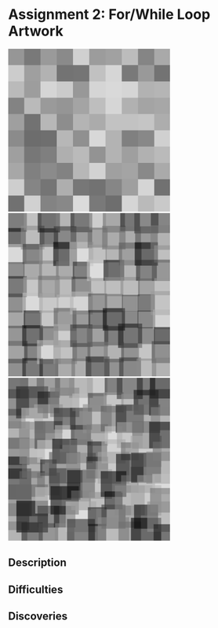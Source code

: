 # Assignment 2: For/While Loop Artwork

<p float="left">
  <img src="Images/mouseLeft.png" width="330">
  <img src="Images/mouseMid.png" width="330">
  <img src="Images/mouseRight.png" width="330">
</p>

## Description

## Difficulties

## Discoveries
